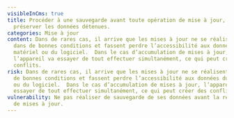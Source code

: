 ```yaml
---
visibleInCms: true
title: Procéder à une sauvegarde avant toute opération de mise à jour, afin de
  préserver les données détenues.
categories: Mise à jour
content: Dans de rares cas, il arrive que les mises à jour ne se réalisent pas
  dans de bonnes conditions et fassent perdre l’accessibilité aux données du
  matériel ou du logiciel.  Dans le cas d’accumulation de mises à jour,
  l’appareil va essayer de tout effectuer simultanément, ce qui peut créer des
  conflits.
risk: Dans de rares cas, il arrive que les mises à jour ne se réalisent pas dans
  de bonnes conditions et fassent perdre l’accessibilité aux données du matériel
  ou du logiciel.  Dans le cas d’accumulation de mises à jour, l’appareil va
  essayer de tout effectuer simultanément, ce qui peut créer des conflits.
vulnerability: Ne pas réaliser de sauvegarde de ses données avant la réalisation
  de mises à jour.
---
```

